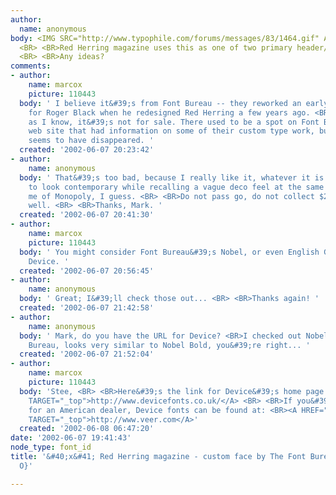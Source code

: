 ```yaml
---
author:
  name: anonymous
body: <IMG SRC="http://www.typophile.com/forums/messages/83/1464.gif" ALT="redherring_sample.gif">
  <BR> <BR>Red Herring magazine uses this as one of two primary header/subheader fonts.
  <BR> <BR>Any ideas?
comments:
- author:
    name: marcox
    picture: 110443
  body: ' I believe it&#39;s from Font Bureau -- they reworked an early Caslon sans
    for Roger Black when he redesigned Red Herring a few years ago. <BR> <BR>As far
    as I know, it&#39;s not for sale. There used to be a spot on Font Bureau&#39;s
    web site that had information on some of their custom type work, but that page
    seems to have disappeared. '
  created: '2002-06-07 20:23:42'
- author:
    name: anonymous
  body: ' That&#39;s too bad, because I really like it, whatever it is. It manages
    to look contemporary while recalling a vague deco feel at the same time. Reminds
    me of Monopoly, I guess. <BR> <BR>Do not pass go, do not collect $200. <BR> <BR>Oh
    well. <BR> <BR>Thanks, Mark. '
  created: '2002-06-07 20:41:30'
- author:
    name: marcox
    picture: 110443
  body: ' You might consider Font Bureau&#39;s Nobel, or even English Grotesque from
    Device. '
  created: '2002-06-07 20:56:45'
- author:
    name: anonymous
  body: ' Great; I&#39;ll check those out... <BR> <BR>Thanks again! '
  created: '2002-06-07 21:42:58'
- author:
    name: anonymous
  body: ' Mark, do you have the URL for Device? <BR>I checked out Nobel over at Font
    Bureau, looks very similar to Nobel Bold, you&#39;re right... '
  created: '2002-06-07 21:52:04'
- author:
    name: marcox
    picture: 110443
  body: 'Stee, <BR> <BR>Here&#39;s the link for Device&#39;s home page: <BR><A HREF="http://www.devicefonts.co.uk/"
    TARGET="_top">http://www.devicefonts.co.uk/</A> <BR> <BR>If you&#39;re looking
    for an American dealer, Device fonts can be found at: <BR><A HREF="http://www.veer.com"
    TARGET="_top">http://www.veer.com</A>'
  created: '2002-06-08 06:47:20'
date: '2002-06-07 19:41:43'
node_type: font_id
title: '&#40;x&#41; Red Herring magazine - custom face by The Font Bureau, Inc. {Marc
  O}'

---
```

